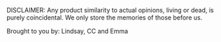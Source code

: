 DISCLAIMER: Any product similarity to actual opinions, living or dead, is purely coincidental. We only store the memories of those before us.


Brought to you by: Lindsay, CC and Emma
